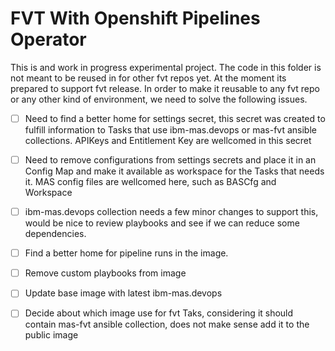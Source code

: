 # FVT With Openshift Pipelines Operator

This is and work in progress experimental project. The code in this folder is not meant to be reused in for other fvt repos yet. At the moment its prepared to support fvt release. In order to make it reusable to any fvt repo or any other kind of environment, we need to solve the following issues.

- [ ] Need to find a better home for settings secret, this secret was created to fulfill information to Tasks that use ibm-mas.devops or mas-fvt ansible collections. APIKeys and Entitlement Key are wellcomed in this secret

- [ ] Need to remove configurations from settings secrets and place it in an Config Map and make it available as workspace for the Tasks that needs it. MAS config files are wellcomed here, such as BASCfg and Workspace 

- [ ] ibm-mas.devops collection needs a few minor changes to support this, would be nice to review playbooks and see if we can reduce some dependencies.

- [ ] Find a better home for pipeline runs in the image.

- [ ] Remove custom playbooks from image

- [ ] Update base image with latest ibm-mas.devops

- [ ] Decide about which image use for fvt Taks, considering it should contain mas-fvt ansible collection, does not make sense add it to the public image